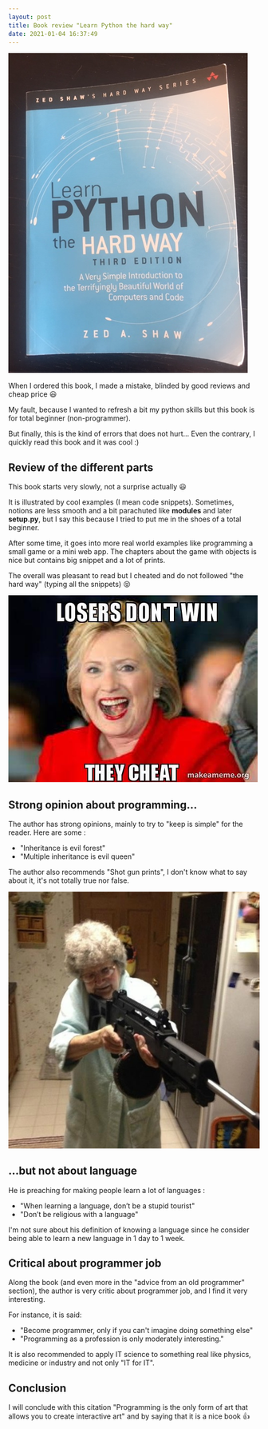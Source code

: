 ```yaml
---
layout: post
title: Book review "Learn Python the hard way"
date: 2021-01-04 16:37:49
---
```

![Learn Python the hard way](/assets/images/mtfwa61ejkbh7mwfdvzn.jpg)

When I ordered this book, I made a mistake, blinded by good reviews and cheap price :smiley:

My fault, because I wanted to refresh a bit my python skills but this book is for total beginner (non-programmer).

But finally, this is the kind of errors that does not hurt... Even the contrary, I quickly read this book and it was cool :)


## Review of the different parts
This book starts very slowly, not a surprise actually :smiley:

It is illustrated by cool examples (I mean code snippets).
Sometimes, notions are less smooth and a bit parachuted like **modules** and later **setup.py**, but I say this because I tried to put me in the shoes of a total beginner.

After some time, it goes into more real world examples like programming a small game or a mini web app.
The chapters about the game with objects is nice but contains big snippet and a lot of prints.

The overall was pleasant to read but I cheated and do not followed "the hard way" (typing all the snippets) :stuck_out_tongue_closed_eyes:

![Cheat](/assets/images/gevbmo28qy8ofjtei7g8.jpeg)

## Strong opinion about programming...
The author has strong opinions, mainly to try to "keep is simple" for the reader. Here are some :
- "Inheritance is evil forest"
- "Multiple inheritance is evil queen"

The author also recommends "Shot gun prints", I don't know what to say about it, it's not totally true nor false.

![Shotgun](/assets/images/q35pfesk76x2q19m047t.png)


## ...but not about language 
He is preaching for making people learn a lot of languages :
- "When learning a language, don’t be a stupid tourist"
- "Don’t be religious with a language"

I'm not sure about his definition of knowing a language since he consider being able to learn a new language in 1 day to 1 week.

## Critical about programmer job
Along the book (and even more in the "advice from an old programmer" section), the author is very critic about programmer job, and I find it very interesting.

For instance, it is said: 
- "Become programmer, only if you can't imagine doing something else"
- "Programming as a profession is only moderately interesting."

It is also recommended to apply IT science to something real like physics, medicine or industry and not only "IT for IT".

## Conclusion
I will conclude with this citation "Programming is the only form of art that allows you to create interactive art" and by saying that it is a nice book :+1: 

























